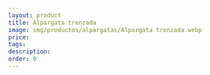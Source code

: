 ```yaml
---
layout: product
title: Alpargata trenzada
image: img/productos/alpargatas/Alpargata trenzada.webp
price: 
tags: 
description: 
order: 0
---
```

